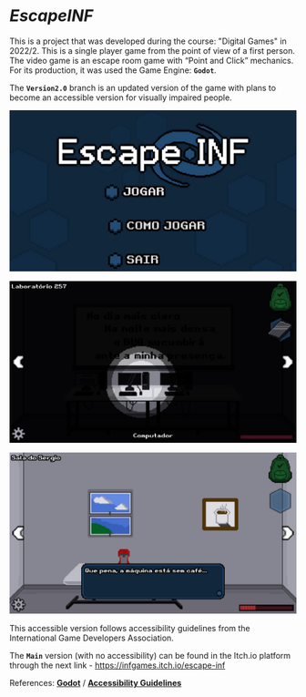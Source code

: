 # _EscapeINF_

This is a project that was developed during the course: "Digital Games" in 2022/2. This is a single player game from the point of view of a first person. The video game is an escape room game with “Point and Click” mechanics. For its production, it was used the Game Engine: **`Godot`**.

The **`Version2.0`** branch is an updated version of the game with plans to become an accessible version for visually impaired people.

![homepage](https://raw.githubusercontent.com/Angelinis/Project-Videogame-Escape-INF/Version2.0/Images/INF1.JPG)

![second](https://raw.githubusercontent.com/Angelinis/Project-Videogame-Escape-INF/Version2.0/Images/INF2.JPG)

![third](https://raw.githubusercontent.com/Angelinis/Project-Videogame-Escape-INF/Version2.0/Images/INF3.JPG)

This accessible version follows accessibility guidelines from the International Game Developers Association.

The **`Main`** version (with no accessibility) can be found in the Itch.io platform through the next link - https://infgames.itch.io/escape-inf

References:
[**Godot**](https://godotengine.org/) /
[**Accessibility Guidelines**](https://gameaccessibilityguidelines.com/)
